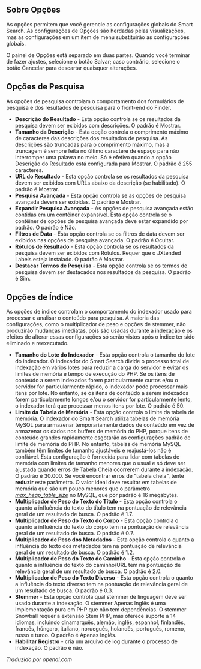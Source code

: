<!-- Filename: Smart_Search_configuration_options / Display title: Opções de Busca Inteligente -->

## Sobre Opções

As opções permitem que você gerencie as configurações globais do Smart Search. As configurações de Opções são herdadas pelas visualizações, mas as configurações em um item de menu substituirão as configurações globais.

O painel de Opções está separado em duas partes. Quando você terminar de fazer ajustes, selecione o botão Salvar; caso contrário, selecione o botão Cancelar para descartar quaisquer alterações.

## Opções de Pesquisa

As opções de pesquisa controlam o comportamento dos formulários de pesquisa e dos resultados de pesquisa para o front-end do Finder.

- **Descrição do Resultado** - Esta opção controla se os resultados da pesquisa devem ser exibidos com descrições. O padrão é Mostrar.
- **Tamanho da Descrição** - Esta opção controla o comprimento máximo de caracteres das descrições dos resultados de pesquisa. As descrições são truncadas para o comprimento máximo, mas a truncagem é sempre feita no último caractere de espaço para não interromper uma palavra no meio. Só é efetivo quando a opção Descrição do Resultado está configurada para Mostrar. O padrão é 255 caracteres.
- **URL do Resultado** - Esta opção controla se os resultados da pesquisa devem ser exibidos com URLs abaixo da descrição (se habilitado). O padrão é Mostrar.
- **Pesquisa Avançada** - Esta opção controla se as opções de pesquisa avançada devem ser exibidas. O padrão é Mostrar.
- **Expandir Pesquisa Avançada** - As opções de pesquisa avançada estão contidas em um contêiner expansível. Esta opção controla se o contêiner de opções de pesquisa avançada deve estar expandido por padrão. O padrão é Não.
- **Filtros de Data** - Esta opção controla se os filtros de data devem ser exibidos nas opções de pesquisa avançada. O padrão é Ocultar.
- **Rótulos de Resultado** - Esta opção controla se os resultados da pesquisa devem ser exibidos com Rótulos. Requer que o JXtended Labels esteja instalado. O padrão é Mostrar.
- **Destacar Termos de Pesquisa** - Esta opção controla se os termos de pesquisa devem ser destacados nos resultados da pesquisa. O padrão é Sim.

## Opções de Índice

As opções de índice controlam o comportamento do indexador usado para processar e
analisar o conteúdo para pesquisa. A maioria das configurações, como o multiplicador de peso
e opções de stemmer, não produzirão mudanças imediatas, pois são usadas durante a indexação 
e os efeitos de alterar essas configurações só serão vistos após o índice ter sido 
eliminado e reexecutado.

- **Tamanho do Lote do Indexador** - Esta opção controla o tamanho do lote do indexador.
  O indexador do Smart Search divide o processo total de indexação em vários
  lotes para reduzir a carga do servidor e evitar os limites de memória e tempo de
  execução do PHP. Se os itens de conteúdo a serem indexados forem
  particularmente curtos e/ou o servidor for particularmente rápido, o indexador
  pode processar mais itens por lote. No entanto, se os itens de conteúdo
  a serem indexados forem particularmente longos e/ou o servidor for
  particularmente lento, o indexador terá que processar menos itens por lote.
  O padrão é 50.
- **Limite da Tabela de Memória** - Esta opção controla o limite da tabela de memória.
  O indexador do Smart Search utiliza tabelas de memória MySQL para armazenar
  temporariamente dados de conteúdo em vez de armazenar os dados nos buffers de
  memória do PHP, porque itens de conteúdo grandes rapidamente esgotarão as
  configurações padrão de limite de memória do PHP. No entanto, tabelas de
  memória MySQL também têm limites de tamanho ajustáveis e reajustá-los não é
  confiável. Esta configuração é fornecida para lidar com tabelas de memória com
  limites de tamanho menores que o usual e só deve ser ajustada quando erros de
  Tabela Cheia ocorrerem durante a indexação. O padrão é 30.000. Se você
  encontrar erros de "tabela cheia", tente **reduzir** este parâmetro. O valor
  ideal deve resultar em tabelas de memória que são um pouco menores que o
  parâmetro <a
  href="http://dev.mysql.com/doc/refman/5.1/en/server-system-variables.html#sysvar_max_heap_table_size"
  rel="nofollow noreferrer noopener"><em>max_heap_table_size</em></a> no MySQL,
  que por padrão é 16 megabytes.
- **Multiplicador de Peso do Texto do Título** - Esta opção controla o quanto
  a influência do texto do título tem na pontuação de relevância geral de um
  resultado de busca. O padrão é 1.7.
- **Multiplicador de Peso do Texto do Corpo** - Esta opção controla o quanto
  a influência do texto do corpo tem na pontuação de relevância geral de um
  resultado de busca. O padrão é 0.7.
- **Multiplicador de Peso dos Metadados** - Esta opção controla o quanto
  a influência do texto dos metadados tem na pontuação de relevância geral de
  um resultado de busca. O padrão é 1.2.
- **Multiplicador de Peso do Texto do Caminho** - Esta opção controla o quanto
  a influência do texto do caminho/URL tem na pontuação de relevância geral de um
  resultado de busca. O padrão é 2.0.
- **Multiplicador de Peso do Texto Diverso** - Esta opção controla o quanto
  a influência do texto diverso tem na pontuação de relevância geral de um
  resultado de busca. O padrão é 0.3.
- **Stemmer** - Esta opção controla qual stemmer de linguagem deve ser
  usado durante a indexação. O stemmer Apenas Inglês é uma implementação 
  pura em PHP que não tem dependências. O stemmer Snowball 
  requer a extensão Stem PHP, mas oferece suporte a 14 idiomas, incluindo 
  dinamarquês, alemão, inglês, espanhol, finlandês, francês, húngaro, italiano,
  norueguês, holandês, português, romeno, russo e turco. O padrão é Apenas
  Inglês.
- **Habilitar Registro** - cria um arquivo de log durante o processo de 
  indexação. O padrão é não.

*Traduzido por openai.com*

